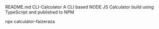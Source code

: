 README.md
CLI-Calculator
A CLI based NODE JS Calculator build using TypeScript and published to NPM

npx calculator-faizeraza
